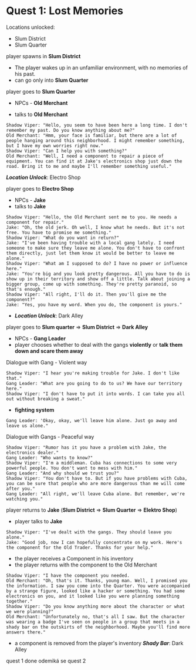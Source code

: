 # Quest 1: Lost Memories

Locations unlocked:
- Slum District
- Slum Quarter

player spawns in **Slum District**

- The player wakes up in an unfamiliar environment, with no memories of his past.
- can go only into **Slum Quarter**

player goes to **Slum Quarter**
- NPCs - **Old Merchant**

- talks to **Old Merchant**

```
Shadow Viper: "Hello, you seem to have been here a long time. I don't remember my past. Do you know anything about me?"
Old Merchant: "Hmm, your face is familiar, but there are a lot of people hanging around this neighborhood. I might remember something, but I have my own worries right now."
Shadow Viper: "Can I help you with something?"
Old Merchant: "Well, I need a component to repair a piece of equipment. You can find it at Jake's electronics shop just down the road. Bring it to me and maybe I'll remember something useful."
```

***Location Unlock***: Electro Shop

player goes to **Electro Shop**
- NPCs - **Jake**
- talks to **Jake**

```
Shadow Viper: "Hello, the Old Merchant sent me to you. He needs a component for repair."
Jake: "Oh, the old jerk. Oh well, I know what he needs. But it's not free. You have to promise me something."
Shadow Viper: "What do you want in return?"
Jake: "I've been having trouble with a local gang lately. I need someone to make sure they leave me alone. You don't have to confront them directly, just let them know it would be better to leave me alone."
Shadow Viper: "What am I supposed to do? I have no power or influence here."
Jake: "You're big and you look pretty dangerous. All you have to do is show up in their territory and show off a little. Talk about joining a bigger group, come up with something. They're pretty paranoid, so that's enough."
Shadow Viper: "All right, I'll do it. Then you'll give me the component?"
Jake: "Yes, you have my word. When you do, the component is yours."
```

- ***Location Unlock***: Dark Alley

player goes to **Slum quarter** => **Slum District** => **Dark Alley**
- NPCs - **Gang Leader**
- player chooses whether to deal with the gangs **violently** or **talk them down and scare them away**

Dialogue with Gang - Violent way
```
Shadow Viper: "I hear you're making trouble for Jake. I don't like that."
Gang Leader: "What are you going to do to us? We have our territory here."
Shadow Viper: "I don't have to put it into words. I can take you all out without breaking a sweat."
```
- **fighting system**

```
Gang Leader: 'Okay, okay, we'll leave him alone. Just go away and leave us alone."
```

Dialogue with Gangs - Peaceful way
```
Shadow Viper: "Rumor has it you have a problem with Jake, the electronics dealer."
Gang Leader: "Who wants to know?"
Shadow Viper: "I'm a middleman. Cuba has connections to some very powerful people. You don't want to mess with him."
Gang Leader: "And why should we trust you?"
Shadow Viper: "You don't have to. But if you have problems with Cuba, you can be sure that people who are more dangerous than me will come after you."
Gang Leader: "All right, we'll leave Cuba alone. But remember, we're watching you."
```

player returns to **Jake** 
(**Slum District** => **Slum Quarter** => **Elektro Shop**)
- player talks to **Jake**
```
Shadow Viper: "I've dealt with the gangs. They should leave you alone."
Jake: "Good job, now I can hopefully concentrate on my work. Here's the component for the Old Trader. Thanks for your help."
```

- the player receives a Component in his inventory
- the player returns with the component to the Old Merchant

```
Shadow Viper: "I have the component you needed.
Old Merchant: "Oh, that's it. Thanks, young man. Well, I promised you the information. I saw you come into the Quarter. You were accompanied by a strange figure, looked like a hacker or something. You had some electronics on you, and it looked like you were planning something together."
Shadow Viper: "Do you know anything more about the character or what we were planning?"
Old Merchant: "Unfortunately no, that's all I saw. But the character was wearing a badge I've seen on people in a group that meets in a shady bar on the outskirts of the neighborhood. Maybe you'll find more answers there."
```

- a component is removed from the player's inventory
***Shady Bar***: Dark Alley


quest 1 done
odemiká se quest 2
